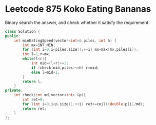 # Leetcode 875 Koko Eating Bananas

Binary search the answer, and check whether it satisfy the requirement.
```cpp
class Solution {
public:
    int minEatingSpeed(vector<int>& piles, int h) {
        int mx=INT_MIN;
        for (int i=0;i<piles.size();++i) mx=max(mx,piles[i]);
        int l=1,r=mx;
        while(l<r){
            int mid=(l+r)>>1;
            if (check(mid,piles)<=h) r=mid;
            else l=mid+1;
        }
        return l;
    }
private:
    int check(int md,vector<int> &p){
        int ret=0;
        for (int i=0;i<p.size();++i) ret+=ceil((double)p[i]/md);
        return ret;
    }
};
```
